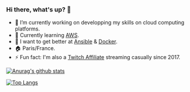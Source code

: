 ### Hi there, what's up? 👋

- 🔭 I’m currently working on developping my skills on cloud computing platforms.
- 🌱 Currently learning [AWS](https://github.com/aws).
- 🤔 I want to get better at [Ansible](https://github.com/ansible/ansible) & [Docker](https://github.com/docker).
- 🏠 Paris/France.
- ⚡ Fun fact: I'm also a [Twitch Affiliate](https://affiliate.twitch.tv/) streaming casually since 2017.

<!-- WIP
<img align="left" alt="AWS" width="26px" src="https://raw.githubusercontent.com/github/explore/80688e429a7d4ef2fca1e82350fe8e3517d3494d/topics/aws/aws.png" />
<img align="left" alt="Ansible" width="26px" src="https://raw.githubusercontent.com/github/explore/85cceaeeaf993ca35664dc37ea24f9237fbbfc14/topics/ansible/ansible.png" />
<img align="left" alt="Docker" width="26px" src="https://raw.githubusercontent.com/github/explore/85cceaeeaf993ca35664dc37ea24f9237fbbfc14/topics/docker/docker.png" />
<img align="left" alt="Nginx" width="26px" src="https://raw.githubusercontent.com/github/explore/85cceaeeaf993ca35664dc37ea24f9237fbbfc14/topics/nginx/nginx.png" />
<img align="left" alt="MySQL" width="26px" src="https://raw.githubusercontent.com/github/explore/80688e429a7d4ef2fca1e82350fe8e3517d3494d/topics/mysql/mysql.png" />
<img align="left" alt="Firefox" width="26px" src="https://raw.githubusercontent.com/github/explore/85cceaeeaf993ca35664dc37ea24f9237fbbfc14/topics/firefox/firefox.png" />

<img align="left" alt="Nagios" width="26px" src="https://avatars2.githubusercontent.com/u/5666660" />
<img align="left" alt="Grafana" width="26px" src="https://avatars2.githubusercontent.com/u/7195757" />
<img align="left" alt="Zabbix" width="26px" src="https://avatars2.githubusercontent.com/u/4561226" />
<img align="left" alt="Zabbix" width="26px" src="https://avatars2.githubusercontent.com/u/2205640" />

<img align="left" alt="Terminal" width="26px" src="https://raw.githubusercontent.com/github/explore/85cceaeeaf993ca35664dc37ea24f9237fbbfc14/topics/terminal/terminal.png" />

<img align="left" alt="SQL" width="26px" src="https://raw.githubusercontent.com/github/explore/85cceaeeaf993ca35664dc37ea24f9237fbbfc14/topics/sql/sql.png" />

<img align="left" alt="Git" width="26px" src="https://raw.githubusercontent.com/github/explore/85cceaeeaf993ca35664dc37ea24f9237fbbfc14/topics/git/git.png" />
<img align="left" alt="Bash" width="26px" src="https://raw.githubusercontent.com/github/explore/85cceaeeaf993ca35664dc37ea24f9237fbbfc14/topics/bash/bash.png" />
<img align="left" alt="PHP" width="26px" src="https://raw.githubusercontent.com/github/explore/85cceaeeaf993ca35664dc37ea24f9237fbbfc14/topics/php/php.png" />
<img align="left" alt="Markdown" width="26px" src="https://raw.githubusercontent.com/github/explore/85cceaeeaf993ca35664dc37ea24f9237fbbfc14/topics/markdown/markdown.png" />

<img align="left" alt="Linux" width="26px" src="https://raw.githubusercontent.com/github/explore/85cceaeeaf993ca35664dc37ea24f9237fbbfc14/topics/linux/linux.png" />
<img align="left" alt="Raspberry Pi" width="26px" src="https://raw.githubusercontent.com/github/explore/85cceaeeaf993ca35664dc37ea24f9237fbbfc14/topics/raspberry-pi/raspberry-pi.png" />
<img align="left" alt="Ubuntu" width="26px" src="https://raw.githubusercontent.com/github/explore/85cceaeeaf993ca35664dc37ea24f9237fbbfc14/topics/ubuntu/ubuntu.png" />
<img align="left" alt="Android" width="26px" src="https://raw.githubusercontent.com/github/explore/85cceaeeaf993ca35664dc37ea24f9237fbbfc14/topics/android/android.png" />
<img align="left" alt="Windows" width="26px" src="https://raw.githubusercontent.com/github/explore/85cceaeeaf993ca35664dc37ea24f9237fbbfc14/topics/windows/windows.png" />

<img align="left" alt="Atom" width="26px" src="https://raw.githubusercontent.com/github/explore/80688e429a7d4ef2fca1e82350fe8e3517d3494d/topics/atom/atom.png" />
<img align="left" alt="Jekyll" width="26px" src="https://raw.githubusercontent.com/github/explore/85cceaeeaf993ca35664dc37ea24f9237fbbfc14/topics/jekyll/jekyll.png" />

-->

[![Anurag's github stats](https://github-readme-stats.vercel.app/api?username=Metalhearf&?count_private=true&show_icons=true&include_all_commits=true)](https://github.com/anuraghazra/github-readme-stats)

[![Top Langs](https://github-readme-stats.vercel.app/api/top-langs/?username=anuraghazra&layout=compact)](https://github.com/anuraghazra/github-readme-stats)
